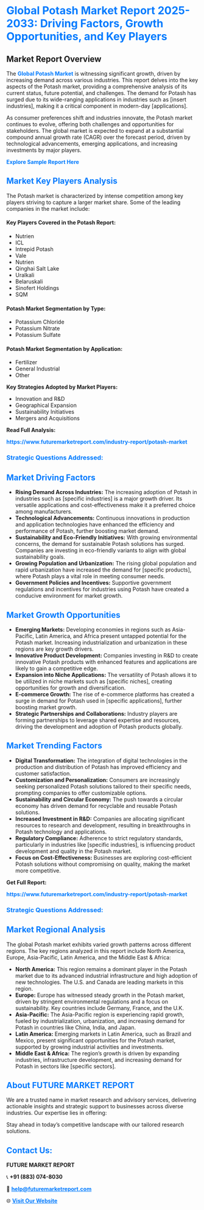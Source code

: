 <h1 style="color: #007BFF;">Global Potash Market Report 2025-2033: Driving Factors, Growth Opportunities, and Key Players</h1>

<section id="overview">
<h2>Market Report Overview</h2>
<p>The <a href="https://www.futuremarketreport.com/industry-report/potash-market" style="color: #007BFF; text-decoration: none;"><strong>Global Potash Market</strong></a> is witnessing significant growth, driven by increasing demand across various industries. This report delves into the key aspects of the Potash market, providing a comprehensive analysis of its current status, future potential, and challenges. The demand for Potash has surged due to its wide-ranging applications in industries such as [insert industries], making it a critical component in modern-day [applications].</p>
<p>As consumer preferences shift and industries innovate, the Potash market continues to evolve, offering both challenges and opportunities for stakeholders. The global market is expected to expand at a substantial compound annual growth rate (CAGR) over the forecast period, driven by technological advancements, emerging applications, and increasing investments by major players.</p>
</section>

<section id="overview">
<p><a href="https://www.futuremarketreport.com/request-sample/reportId=51080" style="color: #007BFF; text-decoration: none;"><strong>Explore Sample Report Here</strong></a></p>
</section>

<section id="key-players">
<h2 style="color: #007BFF;">Market Key Players Analysis</h2>
<p>The Potash market is characterized by intense competition among key players striving to capture a larger market share. Some of the leading companies in the market include:</p>
<h4>Key Players Covered in the Potash Report:</h4>
<ul><li>Nutrien</li><li>ICL</li><li>Intrepid Potash</li><li>Vale</li><li>Nutrien</li><li>Qinghai Salt Lake</li><li>Uralkali</li><li>Belaruskali</li><li>Sinofert Holdings</li><li>SQM</li></ul>
<h4>Potash Market Segmentation by Type:</h4>
<ul><li>Potassium Chloride</li><li>Potassium Nitrate</li><li>Potassium Sulfate</li></ul>

<h4>Potash Market Segmentation by Application:</h4>
<ul><li>Fertilizer</li><li>General Industrial</li><li>Other</li></ul>
<p><strong>Key Strategies Adopted by Market Players:</strong></p>
<ul>
<li>Innovation and R&D</li>
<li>Geographical Expansion</li>
<li>Sustainability Initiatives</li>
<li>Mergers and Acquisitions</li>
</ul>
</section>

<section>
<p><strong>Read Full Analysis: </strong></p><a href="https://www.futuremarketreport.com/industry-report/potash-market" style="color: #007BFF; text-decoration: none;"><strong>https://www.futuremarketreport.com/industry-report/potash-market</strong></a>
<h3 style="color: #007BFF;">Strategic Questions Addressed:</h3>
</section>

<section id="driving-factors">
<h2 style="color: #007BFF;">Market Driving Factors</h2>
<ul>
<li><strong>Rising Demand Across Industries:</strong> The increasing adoption of Potash in industries such as [specific industries] is a major growth driver. Its versatile applications and cost-effectiveness make it a preferred choice among manufacturers.</li>
<li><strong>Technological Advancements:</strong> Continuous innovations in production and application technologies have enhanced the efficiency and performance of Potash, further boosting market demand.</li>
<li><strong>Sustainability and Eco-Friendly Initiatives:</strong> With growing environmental concerns, the demand for sustainable Potash solutions has surged. Companies are investing in eco-friendly variants to align with global sustainability goals.</li>
<li><strong>Growing Population and Urbanization:</strong> The rising global population and rapid urbanization have increased the demand for [specific products], where Potash plays a vital role in meeting consumer needs.</li>
<li><strong>Government Policies and Incentives:</strong> Supportive government regulations and incentives for industries using Potash have created a conducive environment for market growth.</li>
</ul>
</section>

<section id="growth-opportunities">
<h2 style="color: #007BFF;">Market Growth Opportunities</h2>
<ul>
<li><strong>Emerging Markets:</strong> Developing economies in regions such as Asia-Pacific, Latin America, and Africa present untapped potential for the Potash market. Increasing industrialization and urbanization in these regions are key growth drivers.</li>
<li><strong>Innovative Product Development:</strong> Companies investing in R&D to create innovative Potash products with enhanced features and applications are likely to gain a competitive edge.</li>
<li><strong>Expansion into Niche Applications:</strong> The versatility of Potash allows it to be utilized in niche markets such as [specific niches], creating opportunities for growth and diversification.</li>
<li><strong>E-commerce Growth:</strong> The rise of e-commerce platforms has created a surge in demand for Potash used in [specific applications], further boosting market growth.</li>
<li><strong>Strategic Partnerships and Collaborations:</strong> Industry players are forming partnerships to leverage shared expertise and resources, driving the development and adoption of Potash products globally.</li>
</ul>
</section>

<section id="trending-factors">
<h2 style="color: #007BFF;">Market Trending Factors</h2>
<ul>
<li><strong>Digital Transformation:</strong> The integration of digital technologies in the production and distribution of Potash has improved efficiency and customer satisfaction.</li>
<li><strong>Customization and Personalization:</strong> Consumers are increasingly seeking personalized Potash solutions tailored to their specific needs, prompting companies to offer customizable options.</li>
<li><strong>Sustainability and Circular Economy:</strong> The push towards a circular economy has driven demand for recyclable and reusable Potash solutions.</li>
<li><strong>Increased Investment in R&D:</strong> Companies are allocating significant resources to research and development, resulting in breakthroughs in Potash technology and applications.</li>
<li><strong>Regulatory Compliance:</strong> Adherence to strict regulatory standards, particularly in industries like [specific industries], is influencing product development and quality in the Potash market.</li>
<li><strong>Focus on Cost-Effectiveness:</strong> Businesses are exploring cost-efficient Potash solutions without compromising on quality, making the market more competitive.</li>
</ul>
</section>

<section>
<p><strong>Get Full Report: </strong></p><a href="https://www.futuremarketreport.com/industry-report/potash-market" style="color: #007BFF; text-decoration: none;"><strong>https://www.futuremarketreport.com/industry-report/potash-market</strong></a>
<h3 style="color: #007BFF;">Strategic Questions Addressed:</h3>
</section>


<section id="regional-analysis">
<h2 style="color: #007BFF;">Market Regional Analysis</h2>
<p>The global Potash market exhibits varied growth patterns across different regions. The key regions analyzed in this report include North America, Europe, Asia-Pacific, Latin America, and the Middle East & Africa:</p>
<ul>
<li><strong>North America:</strong> This region remains a dominant player in the Potash market due to its advanced industrial infrastructure and high adoption of new technologies. The U.S. and Canada are leading markets in this region.</li>
<li><strong>Europe:</strong> Europe has witnessed steady growth in the Potash market, driven by stringent environmental regulations and a focus on sustainability. Key countries include Germany, France, and the U.K.</li>
<li><strong>Asia-Pacific:</strong> The Asia-Pacific region is experiencing rapid growth, fueled by industrialization, urbanization, and increasing demand for Potash in countries like China, India, and Japan.</li>
<li><strong>Latin America:</strong> Emerging markets in Latin America, such as Brazil and Mexico, present significant opportunities for the Potash market, supported by growing industrial activities and investments.</li>
<li><strong>Middle East & Africa:</strong> The region’s growth is driven by expanding industries, infrastructure development, and increasing demand for Potash in sectors like [specific sectors].</li>
</ul>
</section>

<footer>
<h2 style="color: #007BFF;">About FUTURE MARKET REPORT</h2>
<p>We are a trusted name in market research and advisory services, delivering actionable insights and strategic support to businesses across diverse industries. Our expertise lies in offering:</p>

<p>Stay ahead in today’s competitive landscape with our tailored research solutions.</p>

<h2 style="color: #007BFF;">Contact Us:</h2>
<p><strong>FUTURE MARKET REPORT</strong></p>
<p>📞 <strong>+91 (883) 074-8030</strong></p>
<p>📧 <strong><a href="mailto:help@futuremarketreport.com" style="color: #007BFF;">help@futuremarketreport.com</a></strong></p>
<p>🌐 <strong><a href="https://www.futuremarketreport.com/" style="color: #007BFF;">Visit Our Website</a></strong></p>
</footer>